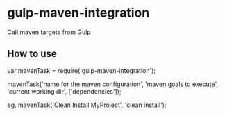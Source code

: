 # gulp-maven-integration

Call maven targets from Gulp

## How to use

var mavenTask = require('gulp-maven-integration');

mavenTask('name for the maven configuration', 'maven goals to execute', 'current working dir', ['dependencies']);

eg. mavenTask('Clean Install MyProject', 'clean install');
